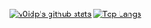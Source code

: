 [![v0idp's github stats](https://github-readme-stats.vercel.app/api?username=v0idp)](https://camo.githubusercontent.com/9bcdcb130a85f848a3363a524df343bb0f5d29ad91c6d2a14eaf2b65de959b39/68747470733a2f2f6769746875622d726561646d652d73746174732e76657263656c2e6170702f6170693f757365726e616d653d7630696470)
[![Top Langs](https://github-readme-stats.vercel.app/api/top-langs/?username=v0idp&layout=compact)](https://camo.githubusercontent.com/686ab89e49ddaa08d6aa78cb4c91a6f725c92c95cc6bf0922658023973cdfd1e/68747470733a2f2f6769746875622d726561646d652d73746174732e76657263656c2e6170702f6170692f746f702d6c616e67732f3f757365726e616d653d7630696470266c61796f75743d636f6d70616374)
